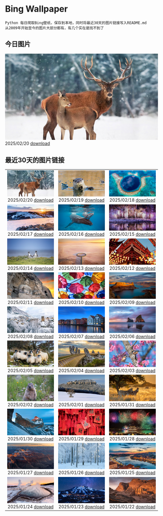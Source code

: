# Bing Wallpaper

```
Python 每日爬取Bing壁纸，保存到本地，同时将最近30天的图片链接写入README.md
从2009年开始至今的图片大部分都有，有几个实在是找不到了
```



## 今日图片


![](./images/2025/02/20/CanadaDeer_ZH-CN0631345798_1920x1080_2025-02-20.jpg)2025/02/20 [download](./images/2025/02/20/CanadaDeer_ZH-CN0631345798_1920x1080_2025-02-20.jpg)

## 最近30天的图片链接


|      |      |      |
| :----: | :----: | :----: |
|![](./images/2025/02/20/CanadaDeer_ZH-CN0631345798_1920x1080_2025-02-20.jpg)2025/02/20 [download](./images/2025/02/20/CanadaDeer_ZH-CN0631345798_1920x1080_2025-02-20.jpg)|![](./images/2025/02/19/IceHoleOtter_ZH-CN0106321041_1920x1080_2025-02-19.jpg)2025/02/19 [download](./images/2025/02/19/IceHoleOtter_ZH-CN0106321041_1920x1080_2025-02-19.jpg)|![](./images/2025/02/18/BlueBelize_ZH-CN9875040666_1920x1080_2025-02-18.jpg)2025/02/18 [download](./images/2025/02/18/BlueBelize_ZH-CN9875040666_1920x1080_2025-02-18.jpg)|
|![](./images/2025/02/17/CatalanPyrenees_ZH-CN9699602584_1920x1080_2025-02-17.jpg)2025/02/17 [download](./images/2025/02/17/CatalanPyrenees_ZH-CN9699602584_1920x1080_2025-02-17.jpg)|![](./images/2025/02/16/HumpbackMother_ZH-CN9453300759_1920x1080_2025-02-16.jpg)2025/02/16 [download](./images/2025/02/16/HumpbackMother_ZH-CN9453300759_1920x1080_2025-02-16.jpg)|![](./images/2025/02/15/Misotsuchi2025_ZH-CN9260395680_1920x1080_2025-02-15.jpg)2025/02/15 [download](./images/2025/02/15/Misotsuchi2025_ZH-CN9260395680_1920x1080_2025-02-15.jpg)|
|![](./images/2025/02/14/PenguinLove_ZH-CN9124008164_1920x1080_2025-02-14.jpg)2025/02/14 [download](./images/2025/02/14/PenguinLove_ZH-CN9124008164_1920x1080_2025-02-14.jpg)|![](./images/2025/02/13/LakeTyrrell_ZH-CN8860948292_1920x1080_2025-02-13.jpg)2025/02/13 [download](./images/2025/02/13/LakeTyrrell_ZH-CN8860948292_1920x1080_2025-02-13.jpg)|![](./images/2025/02/12/LanterFestival25Y_ZH-CN8547998003_1920x1080_2025-02-12.jpg)2025/02/12 [download](./images/2025/02/12/LanterFestival25Y_ZH-CN8547998003_1920x1080_2025-02-12.jpg)|
|![](./images/2025/02/11/YungangGrottoes_ZH-CN8275054060_1920x1080_2025-02-11.jpg)2025/02/11 [download](./images/2025/02/11/YungangGrottoes_ZH-CN8275054060_1920x1080_2025-02-11.jpg)|![](./images/2025/02/10/UmbrellaDay_ZH-CN8024305066_1920x1080_2025-02-10.jpg)2025/02/10 [download](./images/2025/02/10/UmbrellaDay_ZH-CN8024305066_1920x1080_2025-02-10.jpg)|![](./images/2025/02/09/AlstromPoint_ZH-CN7844819126_1920x1080_2025-02-09.jpg)2025/02/09 [download](./images/2025/02/09/AlstromPoint_ZH-CN7844819126_1920x1080_2025-02-09.jpg)|
|![](./images/2025/02/08/SnowySvaneti_ZH-CN7626153023_1920x1080_2025-02-08.jpg)2025/02/08 [download](./images/2025/02/08/SnowySvaneti_ZH-CN7626153023_1920x1080_2025-02-08.jpg)|![](./images/2025/02/07/BlueNorway_ZH-CN7489077966_1920x1080_2025-02-07.jpg)2025/02/07 [download](./images/2025/02/07/BlueNorway_ZH-CN7489077966_1920x1080_2025-02-07.jpg)|![](./images/2025/02/06/WhararikiBeach_ZH-CN7232913389_1920x1080_2025-02-06.jpg)2025/02/06 [download](./images/2025/02/06/WhararikiBeach_ZH-CN7232913389_1920x1080_2025-02-06.jpg)|
|![](./images/2025/02/05/ScottishSheep_ZH-CN3051181797_1920x1080_2025-02-05.jpg)2025/02/05 [download](./images/2025/02/05/ScottishSheep_ZH-CN3051181797_1920x1080_2025-02-05.jpg)|![](./images/2025/02/04/GoldenBridge_ZH-CN2910740727_1920x1080_2025-02-04.jpg)2025/02/04 [download](./images/2025/02/04/GoldenBridge_ZH-CN2910740727_1920x1080_2025-02-04.jpg)|![](./images/2025/02/03/BeginningofSpring25Y_ZH-CN7356156800_1920x1080_2025-02-03.jpg)2025/02/03 [download](./images/2025/02/03/BeginningofSpring25Y_ZH-CN7356156800_1920x1080_2025-02-03.jpg)|
|![](./images/2025/02/02/AustriaMarmot_ZH-CN2303743586_1920x1080_2025-02-02.jpg)2025/02/02 [download](./images/2025/02/02/AustriaMarmot_ZH-CN2303743586_1920x1080_2025-02-02.jpg)|![](./images/2025/02/01/FestungKonigsteinElbsandsteingebirge_ZH-CN2192655745_1920x1080_2025-02-01.jpg)2025/02/01 [download](./images/2025/02/01/FestungKonigsteinElbsandsteingebirge_ZH-CN2192655745_1920x1080_2025-02-01.jpg)|![](./images/2025/01/31/PlainsZebra_ZH-CN1989542307_1920x1080_2025-01-31.jpg)2025/01/31 [download](./images/2025/01/31/PlainsZebra_ZH-CN1989542307_1920x1080_2025-01-31.jpg)|
|![](./images/2025/01/30/OrdesaSpain_ZH-CN1445868068_1920x1080_2025-01-30.jpg)2025/01/30 [download](./images/2025/01/30/OrdesaSpain_ZH-CN1445868068_1920x1080_2025-01-30.jpg)|![](./images/2025/01/29/SpringFestival25Y_ZH-CN6133182159_1920x1080_2025-01-29.jpg)2025/01/29 [download](./images/2025/01/29/SpringFestival25Y_ZH-CN6133182159_1920x1080_2025-01-29.jpg)|![](./images/2025/01/28/LunarNewYearEve25Y_ZH-CN6059625695_1920x1080_2025-01-28.jpg)2025/01/28 [download](./images/2025/01/28/LunarNewYearEve25Y_ZH-CN6059625695_1920x1080_2025-01-28.jpg)|
|![](./images/2025/01/27/CanyonSnow_ZH-CN3910130781_1920x1080_2025-01-27.jpg)2025/01/27 [download](./images/2025/01/27/CanyonSnow_ZH-CN3910130781_1920x1080_2025-01-27.jpg)|![](./images/2025/01/26/FrostedBeech_ZH-CN2845716018_1920x1080_2025-01-26.jpg)2025/01/26 [download](./images/2025/01/26/FrostedBeech_ZH-CN2845716018_1920x1080_2025-01-26.jpg)|![](./images/2025/01/25/PortoSunset_ZH-CN2388246668_1920x1080_2025-01-25.jpg)2025/01/25 [download](./images/2025/01/25/PortoSunset_ZH-CN2388246668_1920x1080_2025-01-25.jpg)|
|![](./images/2025/01/24/IcelandGeyser_ZH-CN2136665867_1920x1080_2025-01-24.jpg)2025/01/24 [download](./images/2025/01/24/IcelandGeyser_ZH-CN2136665867_1920x1080_2025-01-24.jpg)|![](./images/2025/01/23/DeerValley_ZH-CN6029262704_1920x1080_2025-01-23.jpg)2025/01/23 [download](./images/2025/01/23/DeerValley_ZH-CN6029262704_1920x1080_2025-01-23.jpg)|![](./images/2025/01/22/PetraMonastery_ZH-CN5091189333_1920x1080_2025-01-22.jpg)2025/01/22 [download](./images/2025/01/22/PetraMonastery_ZH-CN5091189333_1920x1080_2025-01-22.jpg)|


